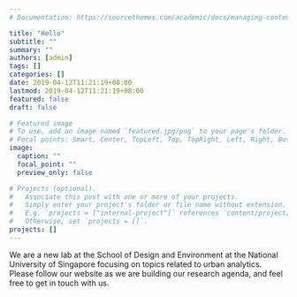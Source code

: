 ```yaml
---
# Documentation: https://sourcethemes.com/academic/docs/managing-content/

title: "Hello"
subtitle: ""
summary: ""
authors: [admin]
tags: []
categories: []
date: 2019-04-12T11:21:19+08:00
lastmod: 2019-04-12T11:21:19+08:00
featured: false
draft: false

# Featured image
# To use, add an image named `featured.jpg/png` to your page's folder.
# Focal points: Smart, Center, TopLeft, Top, TopRight, Left, Right, BottomLeft, Bottom, BottomRight.
image:
  caption: ""
  focal_point: ""
  preview_only: false

# Projects (optional).
#   Associate this post with one or more of your projects.
#   Simply enter your project's folder or file name without extension.
#   E.g. `projects = ["internal-project"]` references `content/project/deep-learning/index.md`.
#   Otherwise, set `projects = []`.
projects: []
---
```

We are a new lab at the School of Design and Environment at the National University of Singapore focusing on topics related to urban analytics.
Please follow our website as we are building our research agenda, and feel free to get in touch with us.
